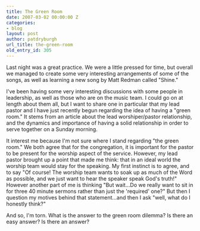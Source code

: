 ```yaml
---
title: The Green Room
date: 2007-03-02 00:00:00 Z
categories:
- blog
layout: post
author: patdryburgh
url_title: the-green-room
old_entry_id: 305
---
```


Last night was a great practice. We were a little pressed for time, but overall we managed to create some very interesting arrangements of some of the songs, as well as learning a new song by Matt Redman called "Shine."

I've been having some very interesting discussions with some people in leadership, as well as those who are on the music team. I could go on at length about them all, but I want to share one in particular that my lead pastor and I have just recently begun regarding the idea of having a "green room." It stems from an article about the lead worshiper/pastor relationship, and the dynamics and importance of having a solid relationship in order to serve together on a Sunday morning.

It interest me because I'm not sure where I stand regarding "the green room." We both agree that for the congregation, it is important for the pastor to be present for the worship aspect of the service. However, my lead pastor brought up a point that made me think: that in an ideal world the worship team would stay for the speaking. My first instinct is to agree, and to say "Of course! The worship team wants to soak up as much of the Word as possible, and we just want to hear the speaker speak God's truth!" However another part of me is thinking "But wait...Do we really want to sit in for three 40 minute sermons rather than just the 'required' one?" But then I question my motives behind that statement...and then I ask "well, what do I honestly think?"

And so, I'm torn. What is the answer to the green room dilemma? Is there an easy answer? Is there an answer?